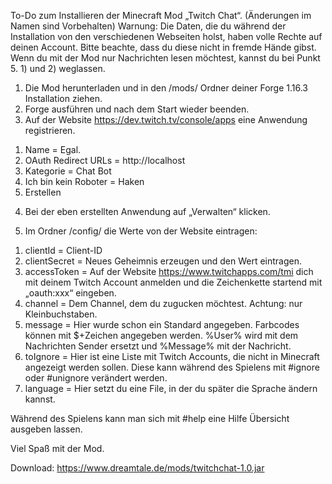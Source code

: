 To-Do zum Installieren der Minecraft Mod „Twitch Chat“. (Änderungen im Namen sind Vorbehalten)
Warnung: Die Daten, die du während der Installation von den verschiedenen Webseiten holst,
haben volle Rechte auf deinen Account.
Bitte beachte, dass du diese nicht in fremde Hände gibst.
Wenn du mit der Mod nur Nachrichten lesen möchtest, kannst du bei Punkt 5. 1) und 2) weglassen.

1.	Die Mod herunterladen und in den /mods/ Ordner deiner Forge 1.16.3 Installation ziehen.
2.	Forge ausführen und nach dem Start wieder beenden.
3.	Auf der Website https://dev.twitch.tv/console/apps eine Anwendung registrieren.

1)	Name = Egal. 
2)	OAuth Redirect URLs = http://localhost
3)	Kategorie = Chat Bot
4)	Ich bin kein Roboter = Haken
5)	Erstellen

4.	Bei der eben erstellten Anwendung auf „Verwalten“ klicken.

5.	Im Ordner /config/ die Werte von der Website eintragen:
1)	clientId = Client-ID
2)	clientSecret = Neues Geheimnis erzeugen und den Wert eintragen.
3)	accessToken = Auf der Website https://www.twitchapps.com/tmi dich mit deinem Twitch Account anmelden und 
    die Zeichenkette startend mit „oauth:xxx“ eingeben.
4)	channel = Dem Channel, dem du zugucken möchtest. Achtung: nur Kleinbuchstaben.
5)	message = Hier wurde schon ein Standard angegeben. Farbcodes können mit $+Zeichen angegeben werden. %User% wird mit dem Nachrichten Sender ersetzt und %Message% mit der Nachricht.
6)	toIgnore = Hier ist eine Liste mit Twitch Accounts, die nicht in Minecraft angezeigt werden sollen. Diese kann während des Spielens mit #ignore oder #unignore verändert werden.
7) language = Hier setzt du eine File, in der du später die Sprache ändern kannst.

Während des Spielens kann man sich mit #help eine Hilfe Übersicht ausgeben lassen.

Viel Spaß mit der Mod.

Download: https://www.dreamtale.de/mods/twitchchat-1.0.jar
